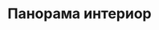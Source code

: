---
layout: /panorama.ect
project: '/web/projects/public/cigar-bar'
image: 'http://hub.acherno.com/svn/pura-bar/Site/Panorami/Pura_Bar_Imperial_Panorama_N_01.jpg'
title: 'Панорама интериор'
sitemap: false
---